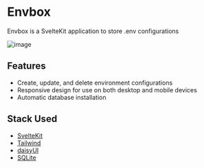 # Envbox
Envbox is a SvelteKit application to store .env configurations

![image](https://github.com/user-attachments/assets/daf64474-2f17-4917-ac43-ec4d6f03422e)

## Features

- Create, update, and delete environment configurations
- Responsive design for use on both desktop and mobile devices
- Automatic database installation

## Stack Used

- [SvelteKit](https://kit.svelte.dev)
- [Tailwind](https://tailwindcss.com)
- [daisyUI](https://daisyui.com/)
- [SQLite](https://www.sqlite.org/)
